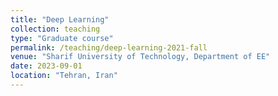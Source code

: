```yaml
---
title: "Deep Learning"
collection: teaching
type: "Graduate course"
permalink: /teaching/deep-learning-2021-fall
venue: "Sharif University of Technology, Department of EE"
date: 2023-09-01
location: "Tehran, Iran"
---
```

